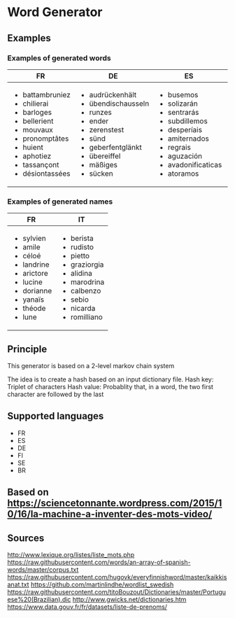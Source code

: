 # Word Generator

## Examples
### Examples of generated words

| FR|DE|ES|SE|FI|BR
| ------------- | ------------- | ------------- | ------------- | ------------- | ------------- |
| <ul><li>battambruniez</li><li>chilierai</li><li>barloges</li><li>bellerient</li><li>mouvaux</li><li>pronomptâtes</li><li>huient</li><li>aphotiez</li><li>tassançont</li><li>désiontassées</li></ul> | <ul><li>audrückenhält</li><li>übendischausseln</li><li>runzes</li><li>ender</li><li>zerenstest</li><li>sünd</li><li>geberfentglänkt</li><li>übereiffel</li><li>mäßiges</li><li>sücken</li></ul>| <ul><li>busemos</li><li>solizarán</li><li>sentrarás</li><li>subdillemos</li><li>desperíais</li><li>amiternados</li><li>regrais</li><li>aguzación</li><li>avadonificaticas</li><li>atoramos</li></ul>| <ul><li>avlegens</li><li>kommande</li><li>lägsspeingstningamingen</li><li>skapplagsberna</li><li>fringsk</li><li>vrelningats</li><li>ögkaken</li><li>rödes</li><li>möjlse</li><li>föreaver</li></ul> | <ul><li>samanssuorihenälkuminna</li><li>pinalyrkkonauka</li><li>alvetranautinenteittaju</li><li>valmäys</li><li>junto</li><li>rakkivataakkinetanti</li><li>junne</li><li>vitelliteikkaoityä</li><li>vistelos</li><li>kainvarion</li></ul>  | <ul><li>gietação</li><li>respípereniro</li><li>matonecopiro</li><li>baucança</li><li>baleirosanse</li><li>chóloccino</li><li>nusco</li><li>calinear</li><li>fescênimbe</li><li>giroaleono</li></ul>|


### Examples of generated names

| FR | IT
| ------------- | ------------- |
|<ul><li>sylvien</li><li>amile</li><li>céloé</li><li>landrine</li><li>arictore</li><li>lucine</li><li>dorianne</li><li>yanaïs</li><li>théode</li><li>lune</li></ul>| <ul><li>berista</li><li>rudisto</li><li>pietto</li><li>graziorgia</li><li>alidina</li><li>marodrina</li><li>calbenzo</li><li>sebio</li><li>nicarda</li><li>romilliano</li></ul>

## Principle
This generator is based on a 2-level markov chain system

The idea is to create a hash based on an input dictionary file.
Hash key: Triplet of characters
Hash value: Probablity that, in a word, the two first character are followed by the last

## Supported languages
- FR
- ES
- DE
- FI
- SE
- BR

## Based on https://sciencetonnante.wordpress.com/2015/10/16/la-machine-a-inventer-des-mots-video/

## Sources

http://www.lexique.org/listes/liste_mots.php
https://raw.githubusercontent.com/words/an-array-of-spanish-words/master/corpus.txt
https://raw.githubusercontent.com/hugovk/everyfinnishword/master/kaikkisanat.txt
https://github.com/martinlindhe/wordlist_swedish
https://raw.githubusercontent.com/titoBouzout/Dictionaries/master/Portuguese%20(Brazilian).dic
http://www.gwicks.net/dictionaries.htm
https://www.data.gouv.fr/fr/datasets/liste-de-prenoms/
